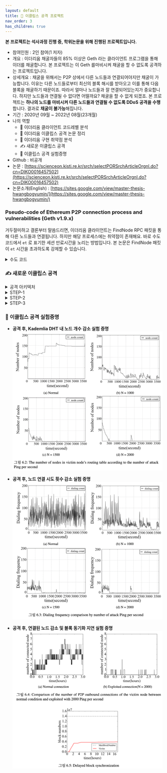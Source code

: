 ```yaml
---
layout: default
title: 📌 이클립스 공격 프로젝트
nav_order: 3
has_children: true
---
```


**본 프로젝트는 석사과정 진행 중, 학위논문을 위해 진행된 프로젝트입니다.**

* 참여인원 : 2인 참여(1 저자)
* 개요 : 이더리움 채굴자들의 85% 이상은 Geth 라는 클라이언트 프로그램을 통해 이더를 채굴합니다. 본 프로젝트는 이 Geth 를마비시켜 채굴을 할 수 없도록 공격하는 프로젝트입니다.
* 상세개요 : 채굴을 위해서는 P2P 상에서 다른 노드들과 연결되어야지만 채굴이 가능합니다. 이유는 다른 노드들로부터 최신의 블록 해시를 받아오고 이를 통해 다음 블록을 채굴하기 때문이죠. 따라서 얼마나 노드들과 잘 연결되어있는지가 중요합니다. 하지만 노드들과 연결될 수 없다면 어떨까요? 채굴을 할 수 없게 되겠죠. 본 프로젝트는 **하나의 노드를 마비시켜 다른 노드들과 연결될 수 없도록 DDoS 공격을 수행**합니다. 결과로 **채굴이 불가능**해집니다.
* 기간 : 2020년 09월 ~ 2022년 08월(23개월)
* 나의 역할
    * 📃 이더리움 클라이언트 코드레벨 분석
    * 📃 이더리움 이클립스 공격 논문 정리
    * 📃 이더리움 구현 취약점 분석
    * ✍️ 새로운 이클립스 공격
    * 📃 이클립스 공격 실험증명
* Github : 비공개
* 논문 : [https://scienceon.kisti.re.kr/srch/selectPORSrchArticleOrgnl.do?cn=DIKO0016457502](https://scienceon.kisti.re.kr/srch/selectPORSrchArticleOrgnl.do?cn=DIKO0016457502) 
* 논문소개(English) : [https://sites.google.com/view/master-thesis-hwangbogyumin/](https://sites.google.com/view/master-thesis-hwangbogyumin/)



### **Pseudo-code of Ethereum P2P connection process and vulnerabilities (Geth v1.9.x)**

거두절미하고 결론부터 말씀드리면, 이더리움 클라이언트는 FindNode RPC 패킷을 통해 다른 노드들과 연결됩니다. 하지만 해당 프로세스에는 취약점이 존재해요. 바로 수도코드에서 `et` 로 표기한 세션 만료시간을 노리는 방법입니다. 본 논문은 FindNode 패킷이 `et` 시간을 초과하도록 강제할 수 있습니다.

<details><summary> 수도 코드 </summary><div markdown="1">

![img](../../assets/img/paper/1.png) ![img](../../assets/img/paper/2.png)
![img](../../assets/img/paper/3.png) ![img](../../assets/img/paper/4.png)
![img](../../assets/img/paper/5.png)

</div></details>

### ✍️ **새로운 이클립스 공격**

<details><summary> 공격 아키텍처 </summary><div markdown="1">

![img](../../assets/img/paper/6.png)

</div></details>
<details><summary> STEP-1 </summary><div markdown="1">

![img](../../assets/img/paper/8.png)

</div></details>
<details><summary> STEP-2 </summary><div markdown="1">

![img](../../assets/img/paper/9.png)

</div></details>
<details><summary> STEP-3 </summary><div markdown="1">

![img](../../assets/img/paper/10.png)

</div></details>

### 📃 **이클립스 공격 실험증명**

* **공격 후, Kademlia DHT 내 노드 개수 감소 실험 증명**
![img](../../assets/img/paper/11.png)

* **공격 후, 노드 연결 시도 횟수 감소 실험 증명**
![img](../../assets/img/paper/12.png)

* **공격 후, 연결된 노드 감소 및 블록 동기화 지연 실험 증명**
![img](../../assets/img/paper/13.png)